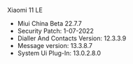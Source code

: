 Xiaomi 11 LE

- Miui China Beta 22.7.7
- Security Patch: 1-07-2022
- Dialler And Contacts Version: 12.3.3.9
- Message version: 13.3.8.7
- System Ui Plug-In: 13.0.2.8.0

